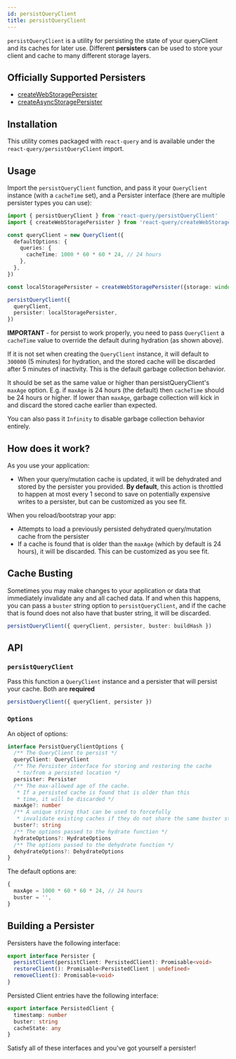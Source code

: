 ```yaml
---
id: persistQueryClient
title: persistQueryClient
---
```


`persistQueryClient` is a utility for persisting the state of your queryClient and its caches for later use. Different **persisters** can be used to store your client and cache to many different storage layers.

## Officially Supported Persisters

- [createWebStoragePersister](/plugins/createWebStoragePersister)
- [createAsyncStoragePersister](/plugins/createAsyncStoragePersister)

## Installation

This utility comes packaged with `react-query` and is available under the `react-query/persistQueryClient` import.

## Usage

Import the `persistQueryClient` function, and pass it your `QueryClient` instance (with a `cacheTime` set), and a Persister interface (there are multiple persister types you can use):

```ts
import { persistQueryClient } from 'react-query/persistQueryClient'
import { createWebStoragePersister } from 'react-query/createWebStoragePersister'

const queryClient = new QueryClient({
  defaultOptions: {
    queries: {
      cacheTime: 1000 * 60 * 60 * 24, // 24 hours
    },
  },
})

const localStoragePersister = createWebStoragePersister({storage: window.localStorage})

persistQueryClient({
  queryClient,
  persister: localStoragePersister,
})
```

**IMPORTANT** - for persist to work properly, you need to pass `QueryClient` a `cacheTime` value to override the default during hydration (as shown above).

If it is not set when creating the `QueryClient` instance, it will default to `300000` (5 minutes) for hydration, and the stored cache will be discarded after 5 minutes of inactivity. This is the default garbage collection behavior.

It should be set as the same value or higher than persistQueryClient's `maxAge` option. E.g. if `maxAge` is 24 hours (the default) then `cacheTime` should be 24 hours or higher. If lower than `maxAge`, garbage collection will kick in and discard the stored cache earlier than expected.

You can also pass it `Infinity` to disable garbage collection behavior entirely.

## How does it work?

As you use your application:

- When your query/mutation cache is updated, it will be dehydrated and stored by the persister you provided. **By default**, this action is throttled to happen at most every 1 second to save on potentially expensive writes to a persister, but can be customized as you see fit.

When you reload/bootstrap your app:

- Attempts to load a previously persisted dehydrated query/mutation cache from the persister
- If a cache is found that is older than the `maxAge` (which by default is 24 hours), it will be discarded. This can be customized as you see fit.

## Cache Busting

Sometimes you may make changes to your application or data that immediately invalidate any and all cached data. If and when this happens, you can pass a `buster` string option to `persistQueryClient`, and if the cache that is found does not also have that buster string, it will be discarded.

```ts
persistQueryClient({ queryClient, persister, buster: buildHash })
```

## API

### `persistQueryClient`

Pass this function a `QueryClient` instance and a persister that will persist your cache. Both are **required**

```ts
persistQueryClient({ queryClient, persister })
```

### `Options`

An object of options:

```ts
interface PersistQueryClientOptions {
  /** The QueryClient to persist */
  queryClient: QueryClient
  /** The Persister interface for storing and restoring the cache
   * to/from a persisted location */
  persister: Persister
  /** The max-allowed age of the cache.
   * If a persisted cache is found that is older than this
   * time, it will be discarded */
  maxAge?: number
  /** A unique string that can be used to forcefully
   * invalidate existing caches if they do not share the same buster string */
  buster?: string
  /** The options passed to the hydrate function */
  hydrateOptions?: HydrateOptions
  /** The options passed to the dehydrate function */
  dehydrateOptions?: DehydrateOptions
}
```

The default options are:

```ts
{
  maxAge = 1000 * 60 * 60 * 24, // 24 hours
  buster = '',
}
```

## Building a Persister

Persisters have the following interface:

```ts
export interface Persister {
  persistClient(persistClient: PersistedClient): Promisable<void>
  restoreClient(): Promisable<PersistedClient | undefined>
  removeClient(): Promisable<void>
}
```

Persisted Client entries have the following interface:

```ts
export interface PersistedClient {
  timestamp: number
  buster: string
  cacheState: any
}
```

Satisfy all of these interfaces and you've got yourself a persister!
